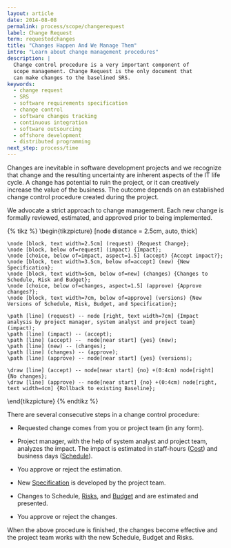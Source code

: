 ```yaml
---
layout: article
date: 2014-08-08
permalink: process/scope/changerequest
label: Change Request
term: requestedchanges
title: "Changes Happen And We Manage Them"
intro: "Learn about change management procedures"
description: |
  Change control procedure is a very important component of
  scope management. Change Request is the only document that
  can make changes to the baselined SRS.
keywords:
  - change request
  - SRS
  - software requirements specification
  - change control
  - software changes tracking
  - continuous integration
  - software outsourcing
  - offshore development
  - distributed programming
next_step: process/time
---
```


Changes are inevitable in software development projects and we recognize that change and the
resulting uncertainty are inherent aspects of the IT life cycle. A change has potential to ruin the
project, or it can creatively increase the value of the business. The outcome depends on an
established change control procedure created during the project.

We advocate a strict approach to change management. Each new change is formally reviewed, estimated,
and approved prior to being implemented.

{% tikz %}
\begin{tikzpicture}
    [node distance = 2.5cm,
    auto, thick]

    \node [block, text width=2.5cm] (request) {Request Change};
    \node [block, below of=request] (impact) {Impact};
    \node [choice, below of=impact, aspect=1.5] (accept) {Accept impact?};
    \node [block, text width=3.5cm, below of=accept] (new) {New Specification};
    \node [block, text width=5cm, below of=new] (changes) {Changes to Schedule, Risk and Budget};
    \node [choice, below of=changes, aspect=1.5] (approve) {Approve changes?};
    \node [block, text width=7cm, below of=approve] (versions) {New Versions of Schedule, Risk, Budget, and Specification};

    \path [line] (request) -- node [right, text width=7cm] {Impact analysis by project manager, system analyst and project team} (impact);
    \path [line] (impact) -- (accept);
    \path [line] (accept) --  node[near start] {yes} (new);
    \path [line] (new) -- (changes);
    \path [line] (changes) -- (approve);
    \path [line] (approve) -- node[near start] {yes} (versions);

    \draw [line] (accept) -- node[near start] {no} +(0:4cm) node[right] {No changes};
    \draw [line] (approve) -- node[near start] {no} +(0:4cm) node[right, text width=4cm] {Rollback to existing Baseline};
\end{tikzpicture}
{% endtikz %}

There are several consecutive steps in a change control procedure:

 * Requested change comes from you or project team (in any form).

 * Project manager, with the help of system analyst and project team, analyzes the impact.
   The impact is estimated in staff-hours ([Cost](/process/cost)) and business days
   ([Schedule](/process/time/schedule)).

 * You approve or reject the estimation.

 * New [Specification](/process/scope/specification) is developed by the project team.

 * Changes to Schedule, [Risks](/process/risk),
   and [Budget](/process/cost/budget) and are estimated and presented.

 * You approve or reject the changes.

When the above procedure is finished, the changes become effective and the project team works with
the new Schedule, Budget and Risks.

